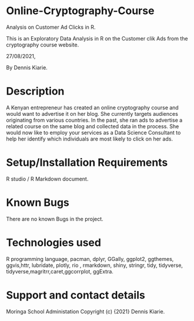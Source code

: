 # Online-Cryptography-Course

Analysis on Customer Ad Clicks in R.

This is an Exploratory Data Analysis in R on the Customer clik Ads from the cryptography course website.

27/08/2021,

By Dennis Kiarie.

# Description

A Kenyan entrepreneur has created an online cryptography course and would want to advertise it on her blog. She currently targets audiences originating from various countries. In the past, she ran ads to advertise a related course on the same blog and collected data in the process. She would now like to employ your services as a Data Science Consultant to help her identify which individuals are most likely to click on her ads.

# Setup/Installation Requirements

R studio / R Markdown document.

# Known Bugs

There are no known Bugs in the project.

# Technologies used

R programming language, pacman, dplyr, GGally, ggplot2, ggthemes, ggvis,httr, lubridate, plotly, rio , rmarkdown, shiny, stringr, tidy, tidyverse, tidyverse,magritrr,caret,ggcorrplot, ggExtra.

# Support and contact details

Moringa School Administation Copyright (c) {2021} Dennis Kiarie.
